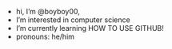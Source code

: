 - hi, I’m @boyboy00, 
- I’m interested in computer science
- I’m currently learning HOW TO USE GITHUB!
- pronouns: he/him

<!---
boyboy00/boyboy00 is a ✨ special ✨ repository because its `README.md` (this file) appears on your GitHub profile.
You can click the Preview link to take a look at your changes.
--->

